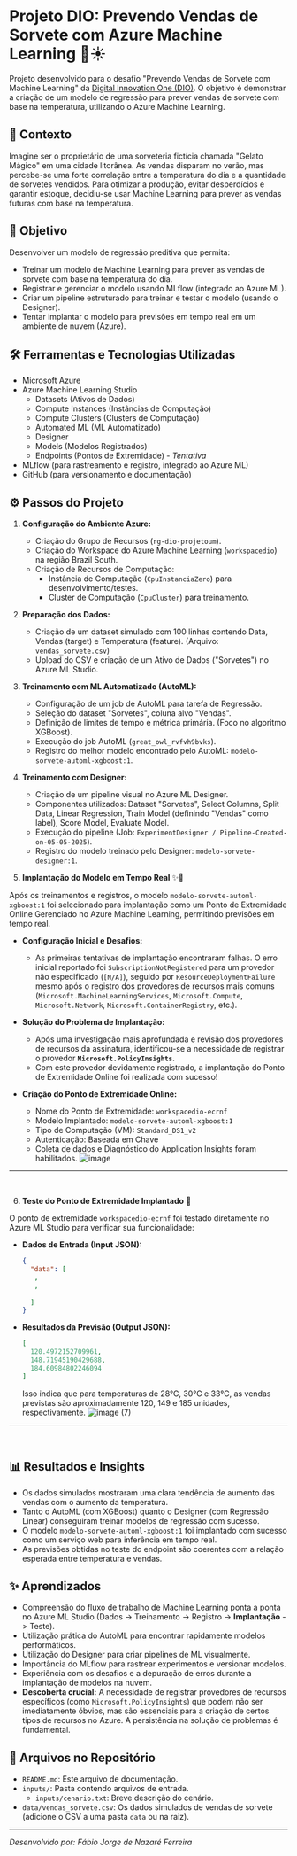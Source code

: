 # Projeto DIO: Prevendo Vendas de Sorvete com Azure Machine Learning 🍦☀️

Projeto desenvolvido para o desafio "Prevendo Vendas de Sorvete com Machine Learning" da [Digital Innovation One (DIO)](https://web.dio.me/). O objetivo é demonstrar a criação de um modelo de regressão para prever vendas de sorvete com base na temperatura, utilizando o Azure Machine Learning.

## 📄 Contexto

Imagine ser o proprietário de uma sorveteria fictícia chamada "Gelato Mágico" em uma cidade litorânea. As vendas disparam no verão, mas percebe-se uma forte correlação entre a temperatura do dia e a quantidade de sorvetes vendidos. Para otimizar a produção, evitar desperdícios e garantir estoque, decidiu-se usar Machine Learning para prever as vendas futuras com base na temperatura.

## 🎯 Objetivo

Desenvolver um modelo de regressão preditiva que permita:
*   Treinar um modelo de Machine Learning para prever as vendas de sorvete com base na temperatura do dia.
*   Registrar e gerenciar o modelo usando MLflow (integrado ao Azure ML).
*   Criar um pipeline estruturado para treinar e testar o modelo (usando o Designer).
*   Tentar implantar o modelo para previsões em tempo real em um ambiente de nuvem (Azure).

## 🛠️ Ferramentas e Tecnologias Utilizadas

*   Microsoft Azure
*   Azure Machine Learning Studio
    *   Datasets (Ativos de Dados)
    *   Compute Instances (Instâncias de Computação)
    *   Compute Clusters (Clusters de Computação)
    *   Automated ML (ML Automatizado)
    *   Designer
    *   Models (Modelos Registrados)
    *   Endpoints (Pontos de Extremidade) - *Tentativa*
*   MLflow (para rastreamento e registro, integrado ao Azure ML)
*   GitHub (para versionamento e documentação)

## ⚙️ Passos do Projeto

1.  **Configuração do Ambiente Azure:**
    *   Criação do Grupo de Recursos (`rg-dio-projetoum`).
    *   Criação do Workspace do Azure Machine Learning (`workspacedio`) na região Brazil South.
    *   Criação de Recursos de Computação:
        *   Instância de Computação (`CpuInstanciaZero`) para desenvolvimento/testes.
        *   Cluster de Computação (`CpuCluster`) para treinamento.

2.  **Preparação dos Dados:**
    *   Criação de um dataset simulado com 100 linhas contendo Data, Vendas (target) e Temperatura (feature). (Arquivo: `vendas_sorvete.csv`)
    *   Upload do CSV e criação de um Ativo de Dados ("Sorvetes") no Azure ML Studio.

3.  **Treinamento com ML Automatizado (AutoML):**
    *   Configuração de um job de AutoML para tarefa de Regressão.
    *   Seleção do dataset "Sorvetes", coluna alvo "Vendas".
    *   Definição de limites de tempo e métrica primária. (Foco no algoritmo XGBoost).
    *   Execução do job AutoML (`great_owl_rvfvh9bvks`).
    *   Registro do melhor modelo encontrado pelo AutoML: `modelo-sorvete-automl-xgboost:1`.

4.  **Treinamento com Designer:**
    *   Criação de um pipeline visual no Azure ML Designer.
    *   Componentes utilizados: Dataset "Sorvetes", Select Columns, Split Data, Linear Regression, Train Model (definindo "Vendas" como label), Score Model, Evaluate Model.
    *   Execução do pipeline (Job: `ExperimentDesigner / Pipeline-Created-on-05-05-2025`).
    *   Registro do modelo treinado pelo Designer: `modelo-sorvete-designer:1`.

 5. **Implantação do Modelo em Tempo Real** ✨🚀

Após os treinamentos e registros, o modelo `modelo-sorvete-automl-xgboost:1` foi selecionado para implantação como um Ponto de Extremidade Online Gerenciado no Azure Machine Learning, permitindo previsões em tempo real.

*   **Configuração Inicial e Desafios:**
    *   As primeiras tentativas de implantação encontraram falhas. O erro inicial reportado foi `SubscriptionNotRegistered` para um provedor não especificado (`[N/A]`), seguido por `ResourceDeploymentFailure` mesmo após o registro dos provedores de recursos mais comuns (`Microsoft.MachineLearningServices`, `Microsoft.Compute`, `Microsoft.Network`, `Microsoft.ContainerRegistry`, etc.).

*   **Solução do Problema de Implantação:**
    *   Após uma investigação mais aprofundada e revisão dos provedores de recursos da assinatura, identificou-se a necessidade de registrar o provedor **`Microsoft.PolicyInsights`**.
    *   Com este provedor devidamente registrado, a implantação do Ponto de Extremidade Online foi realizada com sucesso!

*   **Criação do Ponto de Extremidade Online:**
    *   Nome do Ponto de Extremidade: `workspacedio-ecrnf` 
    *   Modelo Implantado: `modelo-sorvete-automl-xgboost:1`
    *   Tipo de Computação (VM): `Standard_DS1_v2` 
    *   Autenticação: Baseada em Chave
    *   Coleta de dados e Diagnóstico do Application Insights foram habilitados.
![image](https://github.com/user-attachments/assets/5eec27b2-efbd-4f6f-a3e0-7f02d9dcc1d2)

---

<br>


 6. **Teste do Ponto de Extremidade Implantado** 🧪

O ponto de extremidade `workspacedio-ecrnf` foi testado diretamente no Azure ML Studio para verificar sua funcionalidade:

*   **Dados de Entrada (Input JSON):**
    ```json
    {
      "data": [
       ,
       ,
       
      ]
    }
    ```

*   **Resultados da Previsão (Output JSON):**
    ```json
    [
      120.4972152709961,
      148.71945190429688,
      184.60984802246094
    ]
    ```
    Isso indica que para temperaturas de 28°C, 30°C e 33°C, as vendas previstas são aproximadamente 120, 149 e 185 unidades, respectivamente.
![image (7)](https://github.com/user-attachments/assets/7a6eeaed-efe6-49b0-a33a-888cd4e21348)

---

<br>


## 📊 Resultados e Insights

*   Os dados simulados mostraram uma clara tendência de aumento das vendas com o aumento da temperatura.
*   Tanto o AutoML (com XGBoost) quanto o Designer (com Regressão Linear) conseguiram treinar modelos de regressão com sucesso.
*   O modelo `modelo-sorvete-automl-xgboost:1` foi implantado com sucesso como um serviço web para inferência em tempo real.
*   As previsões obtidas no teste do endpoint são coerentes com a relação esperada entre temperatura e vendas.

## ✨ Aprendizados

*   Compreensão do fluxo de trabalho de Machine Learning ponta a ponta no Azure ML Studio (Dados -> Treinamento -> Registro -> **Implantação** -> Teste).
*   Utilização prática do AutoML para encontrar rapidamente modelos performáticos.
*   Utilização do Designer para criar pipelines de ML visualmente.
*   Importância do MLflow para rastrear experimentos e versionar modelos.
*   Experiência com os desafios e a depuração de erros durante a implantação de modelos na nuvem.
*   **Descoberta crucial:** A necessidade de registrar provedores de recursos específicos (como `Microsoft.PolicyInsights`) que podem não ser imediatamente óbvios, mas são essenciais para a criação de certos tipos de recursos no Azure. A persistência na solução de problemas é fundamental.


## 📁 Arquivos no Repositório

*   `README.md`: Este arquivo de documentação.
*   `inputs/`: Pasta contendo arquivos de entrada.
    *   `inputs/cenario.txt`: Breve descrição do cenário.
*   `data/vendas_sorvete.csv`: Os dados simulados de vendas de sorvete (adicione o CSV a uma pasta `data` ou na raiz).

---
*Desenvolvido por: Fábio Jorge de Nazaré Ferreira*
